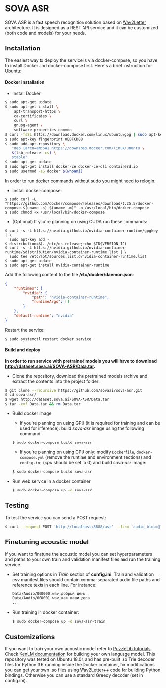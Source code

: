 # SOVA ASR

SOVA ASR is a fast speech recognition solution based on [Wav2Letter](https://arxiv.org/abs/1609.03193) architecture. It is designed as a REST API service and it can be customized (both code and models) for your needs.

## Installation

The easiest way to deploy the service is via docker-compose, so you have to install Docker and docker-compose first. Here's a brief instruction for Ubuntu:

#### Docker installation

*	Install Docker:
```bash
$ sudo apt-get update
$ sudo apt-get install \
    apt-transport-https \
    ca-certificates \
    curl \
    gnupg-agent \
    software-properties-common
$ curl -fsSL https://download.docker.com/linux/ubuntu/gpg | sudo apt-key add -
$ sudo apt-key fingerprint 0EBFCD88
$ sudo add-apt-repository \
   "deb [arch=amd64] https://download.docker.com/linux/ubuntu \
   $(lsb_release -cs) \
   stable"
$ sudo apt-get update
$ sudo apt-get install docker-ce docker-ce-cli containerd.io
$ sudo usermod -aG docker $(whoami)
```
In order to run docker commands without sudo you might need to relogin.
*   Install docker-compose:
```
$ sudo curl -L "https://github.com/docker/compose/releases/download/1.25.5/docker-compose-$(uname -s)-$(uname -m)" -o /usr/local/bin/docker-compose
$ sudo chmod +x /usr/local/bin/docker-compose
```

*   (Optional) If you're planning on using CUDA run these commands:
```
$ curl -s -L https://nvidia.github.io/nvidia-container-runtime/gpgkey | \
  sudo apt-key add -
$ distribution=$(. /etc/os-release;echo $ID$VERSION_ID)
$ curl -s -L https://nvidia.github.io/nvidia-container-runtime/$distribution/nvidia-container-runtime.list | \
  sudo tee /etc/apt/sources.list.d/nvidia-container-runtime.list
$ sudo apt-get update
$ sudo apt-get install nvidia-container-runtime
```
Add the following content to the file **/etc/docker/daemon.json**:
```json
{
    "runtimes": {
        "nvidia": {
            "path": "nvidia-container-runtime",
            "runtimeArgs": []
        }
    },
    "default-runtime": "nvidia"
}
```
Restart the service:
```bash
$ sudo systemctl restart docker.service
``` 

#### Build and deploy

**In order to run service with pretrained models you will have to download http://dataset.sova.ai/SOVA-ASR/Data.tar.**

*   Clone the repository, download the pretrained models archive and extract the contents into the project folder:
```bash
$ git clone --recursive https://github.com/sovaai/sova-asr.git
$ cd sova-asr/
$ wget http://dataset.sova.ai/SOVA-ASR/Data.tar
$ tar -xvf Data.tar && rm Data.tar
```

*   Build docker image
     *   If you're planning on using GPU (it is required for training and can be used for inference): build *sova-asr* image using the following command:
     ```bash
     $ sudo docker-compose build sova-asr
     ```
     *   If you're planning on using CPU only: modify `Dockerfile`, `docker-compose.yml` (remove the runtime and environment sections) and `config.ini` (*cpu* should be set to 0) and build *sova-asr* image:
     ```bash
     $ sudo docker-compose build sova-asr
     ```

*	Run web service in a docker container
     ```bash
     $ sudo docker-compose up -d sova-asr
     ```

## Testing

To test the service you can send a POST request:
```bash
$ curl --request POST 'http://localhost:8888/asr' --form 'audio_blob=@"Data/test.wav"'
```

## Finetuning acoustic model

If you want to finetune the acoustic model you can set hyperparameters and paths to your own train and validation manifest files and run the training service.

*	Set training options in *Train* section of **config.ini**. Train and validation csv manifest files should contain comma-separated audio file paths and reference texts in each line. For instance:
     ```bash
     Data/Audio/000000.wav,добрый день
     Data/Audio/000001.wav,как ваши дела
     ...
     ```
*	Run training in docker container:
     ```bash
     $ sudo docker-compose up -d sova-asr-train
     ```

## Customizations

If you want to train your own acoustic model refer to [PuzzleLib tutorials](https://puzzlelib.org/tutorials/Wav2Letter/). Check [KenLM documentation](https://kheafield.com/code/kenlm/) for building your own language model. This repository was tested on Ubuntu 18.04 and has pre-built .so Trie decoder files for Python 3.6 running inside the Docker container, for modifications you can get your own .so files using [Wav2Letter++](https://github.com/facebookresearch/wav2letter) code for building Python bindings. Otherwise you can use a standard Greedy decoder (set in config.ini).
